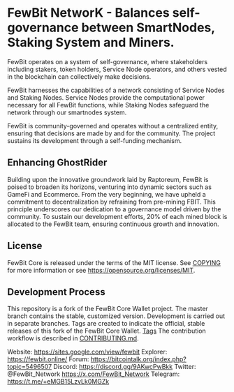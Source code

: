 # FewBit NetworK - Balances self-governance between SmartNodes, Staking System and Miners.

FewBit operates on a system of self-governance, where stakeholders including stakers, token holders, Service Node operators, and others vested in the blockchain can collectively make decisions.

FewBit harnesses the capabilities of a network consisting of Service Nodes and Staking Nodes. Service Nodes provide the computational power necessary for all FewBit functions, while Staking Nodes safeguard the network through our smartnodes system.

FewBit is community-governed and operates without a centralized entity, ensuring that decisions are made by and for the community. The project sustains its development through a self-funding mechanism.

## Enhancing GhostRider
Building upon the innovative groundwork laid by Raptoreum, FewBit is poised to broaden its horizons, venturing into dynamic sectors such as GameFi and Ecommerce. From the very beginning, we have upheld a commitment to decentralization by refraining from pre-mining FBIT. This principle underscores our dedication to a governance model driven by the community. To sustain our development efforts, 20% of each mined block is allocated to the FewBit team, ensuring continuous growth and innovation.

## License

FewBit Core is released under the terms of the MIT license. See [COPYING](COPYING) for more
information or see https://opensource.org/licenses/MIT.

## Development Process

This repository is a fork of the FewBit Core Wallet project.
The master branch contains the stable, customized version.
Development is carried out in separate branches.
Tags are created to indicate the official, stable releases of this fork of the FewBit Core Wallet.
[Tags](https://github.com/x23101983/New-Fewbit/tags) 
The contribution workflow is described in [CONTRIBUTING.md](CONTRIBUTING.md).

Website: https://sites.google.com/view/fewbit
Explorer: https://fewbit.online/
Forum: https://bitcointalk.org/index.php?topic=5496507
Discord: https://discord.gg/9AKwcPwBkk
Twitter: @FewBit_Network  https://x.com/FewBit_Network
Telegram: https://t.me/+eMGB15LzvLk0MGZk
